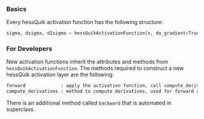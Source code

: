 ### Basics
Every hessQuik activation function has the following structure:
```python
sigma, dsigma, d2sigma = hessQuikActivationFunction(x, do_gradient=True, do_Hessian=True, forward_mode=True)
```

[comment]: <> (A key method of each layer is **compute_derivatives**, which is used for both forward and backward mode derivative computations.)

### For Developers
New activation functions inherit the attributes and methods from ```hessQuikActivationFunction```.
The methods required to construct a new hessQuik activation layer are the following:
```html
forward             : apply the activation function, call compute_derivatives if forward_mode = True
compute_derivatives : method to compute derivatives, used for forward and backward mode 
```
There is an additional method called ```backward``` that is automated in superclass.